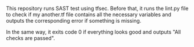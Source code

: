 This repository runs SAST test using tfsec. Before that, it runs the lint.py file to check if my another.tf file contains all the necessary variables and outputs the corresponding error if something is missing. 

In the same way, it exits code 0 if everything looks good and outputs "All checks are passed".